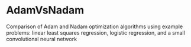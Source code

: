 # AdamVsNadam
Comparison of Adam and Nadam optimization algorithms using example problems: linear least squares regression, logistic regression, and a small convolutional neural network
